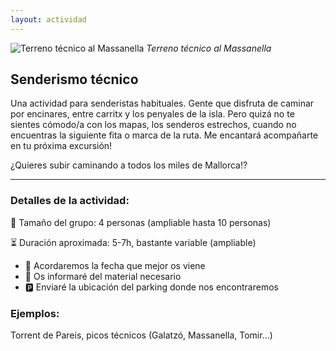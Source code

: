 ```yaml
---
layout: actividad
---
```


![Terreno técnico al Massanella](./assets/img/senderismo-técnico.jpg)
*Terreno técnico al Massanella*

## Senderismo técnico

Una actividad para senderistas habituales. Gente que disfruta de caminar por encinares, entre carritx y los penyales de la isla. Pero quizá no te sientes cómodo/a con los mapas, los senderos estrechos, cuando no encuentras la siguiente fita o marca de la ruta. Me encantará acompañarte en tu próxima excursión!

¿Quieres subir caminando a todos los miles de Mallorca!?

* * *

### Detalles de la actividad:<br>
👥 Tamaño del grupo: 4 personas (ampliable hasta 10 personas)

⏳ Duración aproximada: 5-7h, bastante variable (ampliable)

*	📅 Acordaremos la fecha que mejor os viene
*	🎒 Os informaré del material necesario
*	🅿️ Enviaré la ubicación del parking donde nos encontraremos

### Ejemplos:<br>
Torrent de Pareis, picos técnicos (Galatzó, Massanella, Tomir…)
